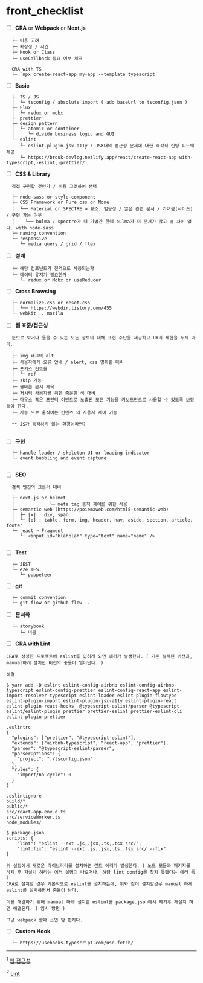 # front_checklist


- [ ] **CRA** or **Webpack** or **Next.js**
```
  ├─ 비용 고려 
  ├─ 확장성 / 시간
  ├─ Hook or Class
  └─ useCallback 필요 여부 체크
  
  CRA with TS
  └─ `npx create-react-app my-app --template typescript`
```
- [ ] **Basic**
```
  ├─ TS / JS
  │  └─ tsconfig / absolute import ( add baseUrl to tsconfig.json )
  ├─ Flux 
  │  └─ redux or mobx   
  ├─ prettier
  ├─ design pattern
  │  └─ atomic or container
  │     └─ divide business logic and GUI    
  └─ eslint
     └─ eslint-plugin-jsx-a11y : JSX내의 접근성 문제에 대한 즉각적 린팅 피드백 제공
     └─ https://brouk-devlog.netlify.app/react/create-react-app-with-typescript,-eslint,-prettier/
```
- [ ] **CSS & Library**
```
  직접 구현할 것인가 / 비용 고려하여 선택
  
  ├─ node-sass or style-component
  ├─ CSS Framework or Pure css or None
  │  └── Material or SPECTRE → 요소: 범용성 / 많은 관련 문서 / 가벼움(사이즈) / 구현 가능 여부
  │    └── bulma / spectre가 더 가볍긴 한데 bulma가 더 문서가 많고 별 차이 없다. with node-sass
  ├─ naming convention 
  └─ responsive 
     └─ media query / grid / flex  
```
- [ ] **설계**
```
  ├─ 해당 컴포넌트가 전역으로 사용되는가
  └─ 데이터 유지가 필요한가
     └─ redux or Mobx or useReducer
```
- [ ] **Cross Browsing**
```
  ├─ normalize.css or reset.css 
  │  └── https://webdir.tistory.com/455
  └─ webkit .. mozila
```

- [ ] **웹 표준/접근성**
```
  눈으로 보거나 들을 수 있는 모든 정보의 대체 표현 수단을 제공하고 UX의 제한을 두지 마라. 
  
  ├─ img 태그의 alt
  ├─ 사용자에게 오류 안내 / alert, css 명확한 대비
  ├─ 포커스 컨트롤
  │  └─ ref
  ├─ skip 기능
  ├─ 올바른 문서 제목
  ├─ 저시력 사용자를 위한 충분한 색 대비
  ├─ 마우스 혹은 포인터 이벤트로 노출된 모든 기능을 키보드만으로 사용할 수 있도록 보장해야 한다.
  └─ 자동 으로 움직이는 컨텐츠 의 사용자 제어 기능 
  
  ** JS가 동작하지 않는 환경이라면?
 
```
- [ ] **구현**
```
  ├─ handle loader / skeleton UI or loading indicator 
  └─ event bubbling and event capture
  
```

- [ ] **SEO**
```
  검색 엔진의 크롤러 대비
  
  ├─ next.js or helmet
  │             └─ meta tag 동적 제어를 위한 사용
  ├─ semantic web (https://poiemaweb.com/html5-semantic-web)
  │  ├─ [x] : div, span
  │  └─ [o] : table, form, img, header, nav, aside, section, article, footer
  └─ react → Fragment
     └─ <input id="blahblah" type="text" name="name" />
     
```

- [ ] **Test**
```
  ├─ JEST
  └─ e2e TEST 
     └─ puppeteer
```

- [ ] **git**
``` 
  ├─ commit convention
  └─ git flow or github flow ..
```

- [ ] **문서화**
```
  └─ storybook
     └─ 비용  
```

- [ ] **CRA with Lint**
```
CRA로 생성한 프로젝트에 eslint를 입히게 되면 에러가 발생한다. ( 기존 설치된 버전과, manual하게 설치한 버전의 충돌이 일어난다. )

해결

$ yarn add -D eslint eslint-config-airbnb eslint-config-airbnb-typescript eslint-config-prettier eslint-config-react-app eslint-import-resolver-typescript eslint-loader eslint-plugin-flowtype eslint-plugin-import eslint-plugin-jsx-a11y eslint-plugin-react eslint-plugin-react-hooks  @typescript-eslint/parser @typescript-eslint/eslint-plugin prettier prettier-eslint prettier-eslint-cli eslint-plugin-prettier

.eslintrc
{
  "plugins": ["prettier", "@typescript-eslint"],
  "extends": ["airbnb-typescript", "react-app", "prettier"],
  "parser": "@typescript-eslint/parser",
  "parserOptions": {
    "project": "./tsconfig.json"
  },
  "rules": {
    "import/no-cycle": 0
  }
}

.eslintignore
build/*
public/*
src/react-app-env.d.ts
src/serviceWorker.ts
node_modules/

$ package.json
scripts: {
    "lint": "eslint --ext .js,.jsx,.ts,.tsx src/",
    "lint:fix": "eslint --ext .js,.jsx,.ts,.tsx src/ --fix"
}

위 설정에서 새로운 라이브러리를 설치하면 린트 에러가 발생한다. ( 노드 모듈과 패키지를 삭제 후 재설치 하라는 에러 설명이 나오거나, 해당 lint config를 찾지 못했다는 에러 등 )
CRA로 설치할 경우 기본적으로 eslint를 설치하는데, 위와 같이 설치할경우 manual 하게 eslint를 설치하면서 충돌이 난다.

이를 해결하기 위해 manual 하게 설치한 eslint를 package.json에서 제거후 재설치 하면 해결된다. ( 임시 방편 )

그냥 webpack 쓸때 쓰면 맘 편하다.
```

- [ ] **Custom Hook**
```
  └─ https://usehooks-typescript.com/use-fetch/
```



---

<sup>1</sup> [웹 접근성](https://ko.reactjs.org/docs/accessibility.html)

<sup>2</sup> [Lint](https://medium.com/@brygrill/create-react-app-with-typescript-eslint-prettier-and-github-actions-f3ce6a571c97)
